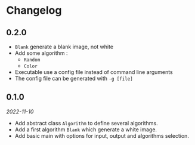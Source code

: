 # Changelog

## 0.2.0

- `Blank` generate a blank image, not white
- Add some algorithm :
    - `Random`
    - `Color`
- Executable use a config file instead of command line arguments
- The config file can be generated with `-g [file]`

## 0.1.0

*2022-11-10*

- Add abstract class `Algorithm` to define several algorithms.
- Add a first algorithm `Blank` which generate a white image.
- Add basic main with options for input, output and algorithms selection.